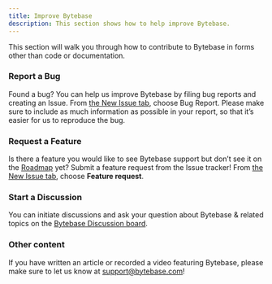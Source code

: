 ```yaml
---
title: Improve Bytebase
description: This section shows how to help improve Bytebase.
---
```


This section will walk you through how to contribute to Bytebase in forms other than code or documentation.

### Report a Bug

Found a bug? You can help us improve Bytebase by filing bug reports and creating an Issue. From [the New Issue tab](https://github.com/bytebase/bytebase/issues/new/choose), choose Bug Report.
Please make sure to include as much information as possible in your report, so that it’s easier for us to reproduce the bug.

### Request a Feature

Is there a feature you would like to see Bytebase support but don’t see it on the [Roadmap](https://github.com/bytebase/bytebase#features) yet? Submit a feature request from the Issue tracker! From [the New Issue tab](https://github.com/bytebase/bytebase/issues/new/choose), choose **Feature request**.

### Start a Discussion

You can initiate discussions and ask your question about Bytebase & related topics on the [Bytebase Discussion board](https://github.com/bytebase/bytebase/discussions).

### Other content

If you have written an article or recorded a video featuring Bytebase, please make sure to let us know at [support@bytebase.com](mailto:support@bytebase.com)!
